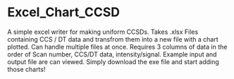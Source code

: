 # Excel_Chart_CCSD
A simple excel writer for making uniform CCSDs.
Takes .xlsx Files containing CCS / DT data and transfrom them into a new file with a chart plotted. Can handle multiple files at once. 
Requires 3 columns of data in the order of Scan number, CCS/DT data, intensity/signal.
Example input and output file are can viewed.
Simply download the exe file and start adding those charts!
